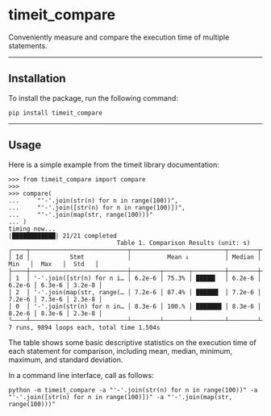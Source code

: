 # timeit_compare

Conveniently measure and compare the execution time of multiple statements.

------------------------------

## Installation

To install the package, run the following command:

```commandline
pip install timeit_compare
```

------------------------------

## Usage

Here is a simple example from the timeit library documentation:

```pycon
>>> from timeit_compare import compare
>>> 
>>> compare(
...     "'-'.join(str(n) for n in range(100))",
...     "'-'.join([str(n) for n in range(100)])",
...     "'-'.join(map(str, range(100)))"
... )
timing now...
|████████████| 21/21 completed
                              Table 1. Comparison Results (unit: s)                              
╭────┬───────────────────────────┬──────────────────────────┬────────┬────────┬────────┬────────╮
│ Id │           Stmt            │          Mean ↓          │ Median │  Min   │  Max   │  Std   │
├────┼───────────────────────────┼────────┬───────┬─────────┼────────┼────────┼────────┼────────┤
│ 1  │ '-'.join([str(n) for n i… │ 6.2e-6 │ 75.3% │ █████▎  │ 6.2e-6 │ 6.2e-6 │ 6.3e-6 │ 3.2e-8 │
│ 2  │ '-'.join(map(str, range(… │ 7.2e-6 │ 87.4% │ ██████▏ │ 7.2e-6 │ 7.2e-6 │ 7.3e-6 │ 2.3e-8 │
│ 0  │ '-'.join(str(n) for n in… │ 8.3e-6 │ 100.% │ ███████ │ 8.3e-6 │ 8.2e-6 │ 8.3e-6 │ 2.3e-8 │
╰────┴───────────────────────────┴────────┴───────┴─────────┴────────┴────────┴────────┴────────╯
7 runs, 9894 loops each, total time 1.504s                                                       
```

The table shows some basic descriptive statistics on the execution time of each
statement for comparison, including mean, median, minimum, maximum, and standard
deviation.

In a command line interface, call as follows:

```commandline
python -m timeit_compare -a "'-'.join(str(n) for n in range(100))" -a "'-'.join([str(n) for n in range(100)])" -a "'-'.join(map(str, range(100)))"
```
